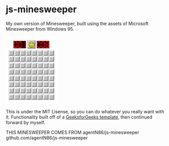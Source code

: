 # js-minesweeper
My own version of Minesweeper, built using the assets of Microsoft Minesweeper from Windows 95.

![A screenshot of Minesweeper showing the board.](./example.png "Js-Minesweeper example")

This is under the MIT Lisense, so you can do whatever you really want with it.
Functionality built off of a [GeeksforGeeks template](https://www.geeksforgeeks.org/create-a-minesweeper-game-using-html-css-javascript/), then continued forward by myself.

THIS MINESWEEPER COMES FROM agentN86/js-minesweeper
github.com/agentN86/js-minesweeper